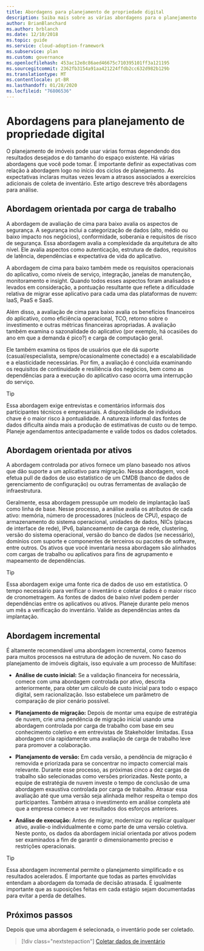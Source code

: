 ```yaml
---
title: Abordagens para planejamento de propriedade digital
description: Saiba mais sobre as várias abordagens para o planejamento digital de imóveis.
author: BrianBlanchard
ms.author: brblanch
ms.date: 12/10/2018
ms.topic: guide
ms.service: cloud-adoption-framework
ms.subservice: plan
ms.custom: governance
ms.openlocfilehash: 453ac12e8c86aed46675c710395101ff3a121195
ms.sourcegitcommit: 2362fb3154a91aa421224ffdb2cc632d982b129b
ms.translationtype: MT
ms.contentlocale: pt-BR
ms.lasthandoff: 01/28/2020
ms.locfileid: "76806536"
---
```

# <a name="approaches-to-digital-estate-planning"></a>Abordagens para planejamento de propriedade digital

O planejamento de imóveis pode usar várias formas dependendo dos resultados desejados e do tamanho do espaço existente. Há várias abordagens que você pode tomar. É importante definir as expectativas com relação à abordagem logo no início dos ciclos de planejamento. As expectativas inclaras muitas vezes levam a atrasos associados a exercícios adicionais de coleta de inventário. Este artigo descreve três abordagens para análise.

## <a name="workload-driven-approach"></a>Abordagem orientada por carga de trabalho

A abordagem de avaliação de cima para baixo avalia os aspectos de segurança. A segurança inclui a categorização de dados (alto, médio ou baixo impacto nos negócios), conformidade, soberania e requisitos de risco de segurança. Essa abordagem avalia a complexidade da arquitetura de alto nível. Ele avalia aspectos como autenticação, estrutura de dados, requisitos de latência, dependências e expectativa de vida do aplicativo.

A abordagem de cima para baixo também mede os requisitos operacionais do aplicativo, como níveis de serviço, integração, janelas de manutenção, monitoramento e insight. Quando todos esses aspectos foram analisados e levados em consideração, a pontuação resultante que reflete a dificuldade relativa de migrar esse aplicativo para cada uma das plataformas de nuvem: IaaS, PaaS e SaaS.

Além disso, a avaliação de cima para baixo avalia os benefícios financeiros do aplicativo, como eficiência operacional, TCO, retorno sobre o investimento e outras métricas financeiras apropriadas. A avaliação também examina o sazonalidade do aplicativo (por exemplo, há ocasiões do ano em que a demanda é pico?) e carga de computação geral.

Ele também examina os tipos de usuários que ele dá suporte (casual/especialista, sempre/ocasionalmente conectado) e a escalabilidade e a elasticidade necessárias. Por fim, a avaliação é concluída examinando os requisitos de continuidade e resiliência dos negócios, bem como as dependências para a execução do aplicativo caso ocorra uma interrupção do serviço.

> [!TIP]
> Essa abordagem exige entrevistas e comentários informais dos participantes técnicos e empresariais. A disponibilidade de indivíduos chave é o maior risco à pontualidade. A natureza informal das fontes de dados dificulta ainda mais a produção de estimativas de custo ou de tempo. Planeje agendamentos antecipadamente e valide todos os dados coletados.

## <a name="asset-driven-approach"></a>Abordagem orientada por ativos

A abordagem controlada por ativos fornece um plano baseado nos ativos que dão suporte a um aplicativo para migração. Nessa abordagem, você efetua pull de dados de uso estatístico de um CMDB (banco de dados de gerenciamento de configuração) ou outras ferramentas de avaliação de infraestrutura.

Geralmente, essa abordagem pressupõe um modelo de implantação IaaS como linha de base. Nesse processo, a análise avalia os atributos de cada ativo: memória, número de processadores (núcleos de CPU), espaço de armazenamento do sistema operacional, unidades de dados, NICs (placas de interface de rede), IPv6, balanceamento de carga de rede, clustering, versão do sistema operacional, versão do banco de dados (se necessário), domínios com suporte e componentes de terceiros ou pacotes de software, entre outros. Os ativos que você inventaria nessa abordagem são alinhados com cargas de trabalho ou aplicativos para fins de agrupamento e mapeamento de dependências.

> [!TIP]
> Essa abordagem exige uma fonte rica de dados de uso em estatística. O tempo necessário para verificar o inventário e coletar dados é o maior risco de cronometragem. As fontes de dados de baixo nível podem perder dependências entre os aplicativos ou ativos. Planeje durante pelo menos um mês a verificação do inventário. Valide as dependências antes da implantação.

## <a name="incremental-approach"></a>Abordagem incremental

É altamente recomendável uma abordagem incremental, como fazemos para muitos processos na estrutura de adoção de nuvem. No caso do planejamento de imóveis digitais, isso equivale a um processo de Multifase:

- **Análise de custo inicial:** Se a validação financeira for necessária, comece com uma abordagem controlada por ativo, descrita anteriormente, para obter um cálculo de custo inicial para todo o espaço digital, sem racionalização. Isso estabelece um parâmetro de comparação de pior cenário possível.

- **Planejamento de migração:** Depois de montar uma equipe de estratégia de nuvem, crie uma pendência de migração inicial usando uma abordagem controlada por carga de trabalho com base em seu conhecimento coletivo e em entrevistas de Stakeholder limitadas. Essa abordagem cria rapidamente uma avaliação de carga de trabalho leve para promover a colaboração.

- **Planejamento de versão:** Em cada versão, a pendência de migração é removida e priorizada para se concentrar no impacto comercial mais relevante. Durante esse processo, as próximas cinco a dez cargas de trabalho são selecionadas como versões priorizadas. Neste ponto, a equipe de estratégia de nuvem investe o tempo de conclusão de uma abordagem exaustiva controlada por carga de trabalho. Atrasar essa avaliação até que uma versão seja alinhada melhor respeita o tempo dos participantes. Também atrasa o investimento em análise completa até que a empresa comece a ver resultados dos esforços anteriores.

- **Análise de execução:** Antes de migrar, modernizar ou replicar qualquer ativo, avalie-o individualmente e como parte de uma versão coletiva. Neste ponto, os dados da abordagem inicial orientada por ativos podem ser examinados a fim de garantir o dimensionamento preciso e restrições operacionais.

> [!TIP]
> Essa abordagem incremental permite o planejamento simplificado e os resultados acelerados. É importante que todas as partes envolvidas entendam a abordagem da tomada de decisão atrasada. É igualmente importante que as suposições feitas em cada estágio sejam documentadas para evitar a perda de detalhes.

## <a name="next-steps"></a>Próximos passos

Depois que uma abordagem é selecionada, o inventário pode ser coletado.

> [!div class="nextstepaction"]
> [Coletar dados de inventário](./inventory.md)
